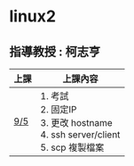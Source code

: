 # linux2 
## 指導教授 : 柯志亨

上課 | 上課內容
----|----
[9/5](https://github.com/yucing/linux2/blob/main/week/week1.md)|1. 考試 <br> 2. 固定IP <br> 3. 更改 hostname <br> 4. ssh server/client <br> 5. scp 複製檔案